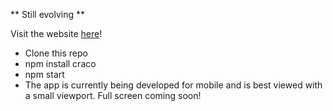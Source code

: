 ** Still evolving ** 

Visit the website <a href="https://kwayzaar.github.io/RM-project/">here</a>! 

* Clone this repo  
* npm install craco  
* npm start  
* The app is currently being developed for mobile and is best viewed with a small viewport. Full screen coming soon! 
